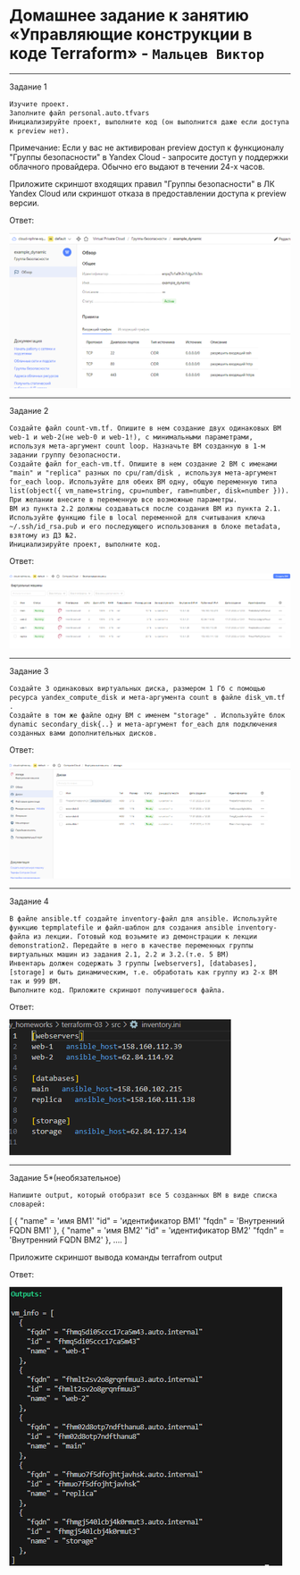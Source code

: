 # Домашнее задание к занятию «Управляющие конструкции в коде Terraform» - `Мальцев Виктор`

---

Задание 1

    Изучите проект.
    Заполните файл personal.auto.tfvars
    Инициализируйте проект, выполните код (он выполнится даже если доступа к preview нет).

Примечание: Если у вас не активирован preview доступ к функционалу "Группы безопасности" в Yandex Cloud - запросите доступ у поддержки облачного провайдера. Обычно его выдают в течении 24-х часов.

Приложите скриншот входящих правил "Группы безопасности" в ЛК Yandex Cloud или скриншот отказа в предоставлении доступа к preview версии.

Ответ:

![alt text](https://github.com/vmmaltsev/screenshot3/blob/main/Screenshot_79.png)

---

Задание 2

    Создайте файл count-vm.tf. Опишите в нем создание двух одинаковых ВМ web-1 и web-2(не web-0 и web-1!), с минимальными параметрами, используя мета-аргумент count loop. Назначьте ВМ созданную в 1-м задании группу безопасности.
    Создайте файл for_each-vm.tf. Опишите в нем создание 2 ВМ с именами "main" и "replica" разных по cpu/ram/disk , используя мета-аргумент for_each loop. Используйте для обеих ВМ одну, общую переменную типа list(object({ vm_name=string, cpu=number, ram=number, disk=number })). При желании внесите в переменную все возможные параметры.
    ВМ из пункта 2.2 должны создаваться после создания ВМ из пункта 2.1.
    Используйте функцию file в local переменной для считывания ключа ~/.ssh/id_rsa.pub и его последующего использования в блоке metadata, взятому из ДЗ №2.
    Инициализируйте проект, выполните код.

Ответ:

![alt text](https://github.com/vmmaltsev/screenshot3/blob/main/Screenshot_80.png)

---

Задание 3

    Создайте 3 одинаковых виртуальных диска, размером 1 Гб с помощью ресурса yandex_compute_disk и мета-аргумента count в файле disk_vm.tf .
    Создайте в том же файле одну ВМ c именем "storage" . Используйте блок dynamic secondary_disk{..} и мета-аргумент for_each для подключения созданных вами дополнительных дисков.

Ответ:

![alt text](https://github.com/vmmaltsev/screenshot3/blob/main/Screenshot_81.png)

---

Задание 4

    В файле ansible.tf создайте inventory-файл для ansible. Используйте функцию tepmplatefile и файл-шаблон для создания ansible inventory-файла из лекции. Готовый код возьмите из демонстрации к лекции demonstration2. Передайте в него в качестве переменных группы виртуальных машин из задания 2.1, 2.2 и 3.2.(т.е. 5 ВМ)
    Инвентарь должен содержать 3 группы [webservers], [databases], [storage] и быть динамическим, т.е. обработать как группу из 2-х ВМ так и 999 ВМ.
    Выполните код. Приложите скриншот получившегося файла.

Ответ:

![alt text](https://github.com/vmmaltsev/screenshot3/blob/main/Screenshot_83.png)

---

Задание 5*(необязательное)

    Напишите output, который отобразит все 5 созданных ВМ в виде списка словарей:

[
 {
  "name" = 'имя ВМ1'
  "id"   = 'идентификатор ВМ1'
  "fqdn" = 'Внутренний FQDN ВМ1'
 },
 {
  "name" = 'имя ВМ2'
  "id"   = 'идентификатор ВМ2'
  "fqdn" = 'Внутренний FQDN ВМ2'
 },
 ....
]

Приложите скриншот вывода команды terrafrom output

Ответ:

![alt text](https://github.com/vmmaltsev/screenshot3/blob/main/Screenshot_84.png)

